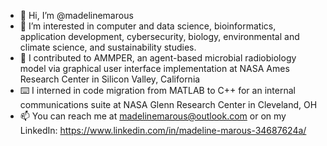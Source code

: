 - 👋 Hi, I’m @madelinemarous
- 👀 I’m interested in computer and data science, bioinformatics, application development, cybersecurity, biology, environmental and climate science, and sustainability studies.
- 🌱 I contributed to AMMPER, an agent-based microbial radiobiology model via graphical user interface implementation at NASA Ames Research Center in Silicon Valley, California
- ⌨️ I interned in code migration from MATLAB to C++ for an internal communications suite at NASA Glenn Research Center in Cleveland, OH
- 📫 You can reach me at madelinemarous@outlook.com or on my LinkedIn: https://www.linkedin.com/in/madeline-marous-34687624a/
